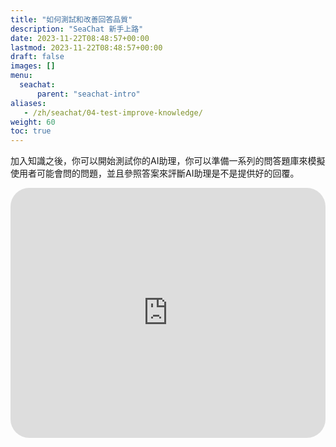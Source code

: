 ```yaml
---
title: "如何測試和改善回答品質"
description: "SeaChat 新手上路"
date: 2023-11-22T08:48:57+00:00
lastmod: 2023-11-22T08:48:57+00:00
draft: false
images: []
menu:
  seachat:
      parent: "seachat-intro"
aliases:
   - /zh/seachat/04-test-improve-knowledge/
weight: 60
toc: true
---
```


加入知識之後，你可以開始測試你的AI助理，你可以準備一系列的問答題庫來模擬使用者可能會問的問題，並且參照答案來評斷AI助理是不是提供好的回覆。

  <iframe width="100%" height="400" src="https://www.youtube.com/embed/?listType=playlist&list=PL8K7_LTqly449uOg_uBWOPfFyL1fJRjkE&index=17" title="YouTube video player" frameborder="0" allow="accelerometer; autoplay; clipboard-write; encrypted-media; gyroscope; picture-in-picture" allowfullscreen style="border-radius: 30px;"></iframe>
